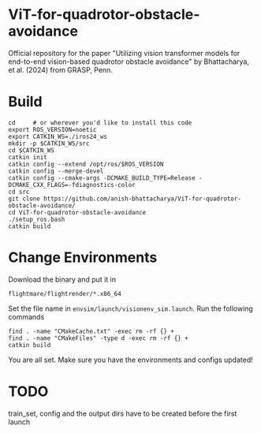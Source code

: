 # ViT-for-quadrotor-obstacle-avoidance
Official repository for the paper "Utilizing vision transformer models for end-to-end vision-based quadrotor obstacle avoidance"  by Bhattacharya, et al. (2024) from GRASP, Penn.

# Build 
```
cd     # or wherever you'd like to install this code
export ROS_VERSION=noetic
export CATKIN_WS=./iros24_ws
mkdir -p $CATKIN_WS/src
cd $CATKIN_WS
catkin init
catkin config --extend /opt/ros/$ROS_VERSION
catkin config --merge-devel
catkin config --cmake-args -DCMAKE_BUILD_TYPE=Release -DCMAKE_CXX_FLAGS=-fdiagnostics-color
cd src
git clone https://github.com/anish-bhattacharya/ViT-for-quadrotor-obstacle-avoidance/
cd ViT-for-quadrotor-obstacle-avoidance
./setup_ros.bash
catkin build
```
# Change Environments
Download the binary and put it in 
```
flightmare/flightrender/*.x86_64
```
Set the file name in `envsim/launch/visionenv_sim.launch`. 
Run the following commands
```
find . -name "CMakeCache.txt" -exec rm -rf {} +
find . -name "CMakeFiles" -type d -exec rm -rf {} +
catkin build
```
You are all set. Make sure you have the environments and configs updated!

# TODO
train_set, config and the output dirs have to be created before the first launch

